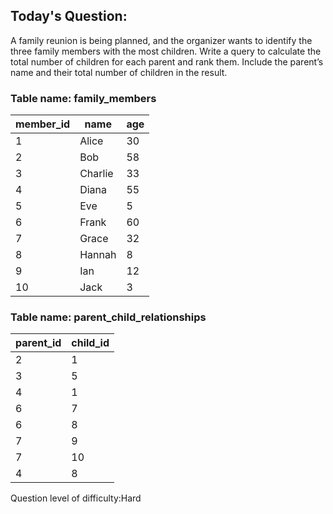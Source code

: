 ## Today's Question:

A family reunion is being planned, and the organizer wants to identify 
the three family members with the most children. Write a query to calculate 
the total number of children for each parent and rank them. 
Include the parent’s name and their total number of children in the result.

### Table name: family_members

| member_id | name    | age |
|-----------|---------|-----|
| 1         | Alice   | 30  |
| 2         | Bob     | 58  |
| 3         | Charlie | 33  |
| 4         | Diana   | 55  |
| 5         | Eve     | 5   |
| 6         | Frank   | 60  |
| 7         | Grace   | 32  |
| 8         | Hannah  | 8   |
| 9         | Ian     | 12  |
| 10        | Jack    | 3   |


### Table name: parent_child_relationships

| parent_id | child_id | 
|-----------|----------|
| 2         | 1        | 
| 3         | 5        | 
| 4         | 1        | 
| 6         | 7        | 
| 6         | 8        | 
| 7         | 9        | 
| 7         | 10       | 
| 4         | 8        | 


Question level of difficulty:Hard